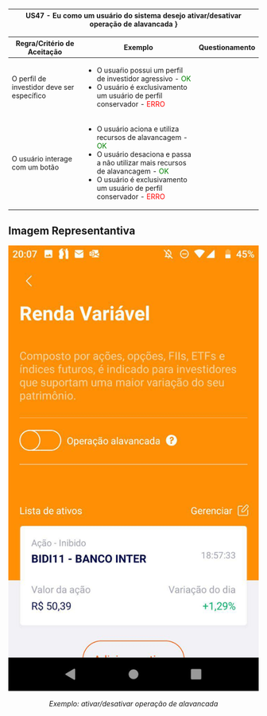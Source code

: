 <table>
    <thead>
        <tr>
            <th colspan="2" rowspan="2"> US47 - Eu como um usuário do sistema desejo ativar/desativar operação de alavancada }</th>
        </tr>        
    </thead>
</table>

<table>
    <thead>
        <tr>
            <th>Regra/Critério de Aceitação</th>
            <th>Exemplo</th>
            <th>Questionamento</th>
        </tr>        
    </thead>
    <tbody>
        <tr>
            <td>O perfil de investidor deve ser específico</td>
            <td>
                <ul>
                    <li>O usuaŕio possui um perfil de investidor agressivo - <span style="color:green">OK</span></li>
                    <li>O usuário é exclusivamento um usuário de perfil conservador - <span style="color:red">ERRO</span></li>
                </ul>
            </td>
            <td>
                <ul>
                   <p align="center"></p>
                </ul>
            </td>
        </tr>
        <tr>
            <td>O usuário interage com um botão </td>
            <td>
                <ul>
                    <li>O usuário aciona e utiliza recursos de alavancagem - <span style="color:green">OK</span></li>
                    <li>O usuário desaciona e passa a não utilizar mais recursos de alavancagem - <span style="color:green">OK</span></li>
                    <li>O usuário é exclusivamento um usuário de perfil conservador - <span style="color:red">ERRO</span></li>
                </ul>
            </td>
            <td>
                <ul>
                    <p align="center"></p>
                </ul>
            </td>
        </tr>
    </tbody>
</table>

## **Imagem Representantiva**
![US01](../../../img/alavancagem.jpg)
<p align="center"><i>Exemplo: ativar/desativar operação de alavancada</i></p>
